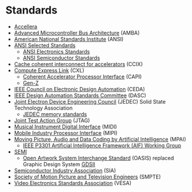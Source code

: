 # Standards
* [Accellera](https://en.wikipedia.org/wiki/Accellera)
* [Advanced Microcontroller Bus Architecture](https://en.wikipedia.org/wiki/Advanced_Microcontroller_Bus_Architecture) (AMBA)
* [American National Standards Institute](https://en.wikipedia.org/wiki/American_National_Standards_Institute) (ANSI)
* [ANSI Selected Standards](https://webstore.ansi.org/industry/selected-standards)
  * [ANSI Electronics Standards](https://webstore.ansi.org/industry/electronics)
  * [ANSI Semiconductor Standards](https://webstore.ansi.org/industry/semiconductors)
* [Cache coherent interconnect for accelerators](https://en.wikipedia.org/wiki/Cache_coherent_interconnect_for_accelerators) (CCIX)
* [Compute Express Link](https://en.wikipedia.org/wiki/Compute_Express_Link) (CXL)
  * [Coherent Accelerator Processor Interface](https://en.wikipedia.org/wiki/Coherent_Accelerator_Processor_Interface) (CAPI)
  * [Gen-Z](https://en.wikipedia.org/wiki/Gen-Z_(consortium))
* [IEEE Council on Electronic Design Automation](https://ieee-ceda.org/) (CEDA)
* [IEEE Design Automation Standards Committee](https://www.dasc.org/) (DASC)
* [Joint Electron Device Engineering Council](https://en.wikipedia.org/wiki/JEDEC) (JEDEC) Solid State Technology Association
  * [JEDEC memory standards](https://en.wikipedia.org/wiki/JEDEC_memory_standards)
* [Joint Test Action Group](https://en.wikipedia.org/wiki/JTAG) (JTAG)
* [Musical Instrument Digital Interface](https://en.wikipedia.org/wiki/MIDI) (MIDI)
* [Mobile Industry Processor Interface](https://en.wikipedia.org/wiki/MIPI_Alliance) (MIPI)
* [Moving Picture, Audio and Data Coding by Artificial Intelligence](https://mpai.community/) (MPAI)
  * [IEEE P3301 Artificial Intelligence Framework (AIF) Working Group](https://sagroups.ieee.org/aifwg/)
* [SEMI](https://en.wikipedia.org/wiki/SEMI)
  * [Open Artwork System Interchange Standard](https://en.wikipedia.org/wiki/Open_Artwork_System_Interchange_Standard) (OASIS) replaced Graphic Design System [GDSII](https://en.wikipedia.org/wiki/GDSII)
* [Semiconductor Industry Association](https://en.wikipedia.org/wiki/Semiconductor_Industry_Association) (SIA)
* [Society of Motion Picture and Television Engineers](https://en.wikipedia.org/wiki/Society_of_Motion_Picture_and_Television_Engineers) (SMPTE)
* [Video Electronics Standards Association](https://en.wikipedia.org/wiki/Video_Electronics_Standards_Association) (VESA)
